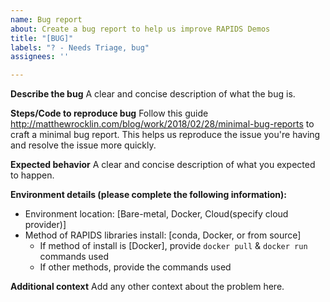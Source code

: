 ```yaml
---
name: Bug report
about: Create a bug report to help us improve RAPIDS Demos
title: "[BUG]"
labels: "? - Needs Triage, bug"
assignees: ''

---
```


**Describe the bug**
A clear and concise description of what the bug is.

**Steps/Code to reproduce bug**
Follow this guide http://matthewrocklin.com/blog/work/2018/02/28/minimal-bug-reports to craft a minimal bug report. This helps us reproduce the issue you're having and resolve the issue more quickly.

**Expected behavior**
A clear and concise description of what you expected to happen.

**Environment details (please complete the following information):**
 - Environment location: [Bare-metal, Docker, Cloud(specify cloud provider)]
 - Method of RAPIDS libraries install: [conda, Docker, or from source]
   - If method of install is [Docker], provide `docker pull` & `docker run` commands used
   - If other methods, provide the commands used
 

**Additional context**
Add any other context about the problem here.
